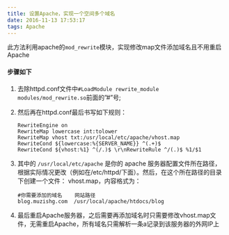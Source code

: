```yaml
---
title: 设置Apache，实现一个空间多个域名
date: 2016-11-13 17:53:17
tags: Apache
---
```


此方法利用apache的`mod_rewrite`模块，实现修改map文件添加域名且不用重启Apache



#### 步骤如下

1. 去除httpd.conf文件中`#LoadModule rewrite_module modules/mod_rewrite.so`前面的”#”号;

2. 然后再在httpd.conf最后书写如下规则：

   ```nginx
   RewriteEngine on
   RewriteMap lowercase int:tolower
   RewriteMap vhost txt:/usr/local/etc/apache/vhost.map
   RewriteCond ${lowercase:%{SERVER_NAME}} ^(.+)$
   RewriteCond ${vhost:%1} ^(/.)$ \r\nRewriteRule ^/(.)$ %1/$1
   ```

3. 其中的 `/usr/local/etc/apache` 是你的 apache 服务器配置文件所在路径，根据实际情况更改（例如在/etc/httpd/下面）。然后，在这个所在路径的目录下创建一个文件： vhost.map，内容格式为：

   ```nginx
   #你需要添加的域名    网站路径
   blog.muzishg.com  /usr/local/apache/htdocs/blog
   ```

4. 最后重启Apache服务器，之后需要再添加域名时只需要修改vhost.map文件，无需重启Apache，所有域名只需解析一条a记录到该服务器的外网IP上

